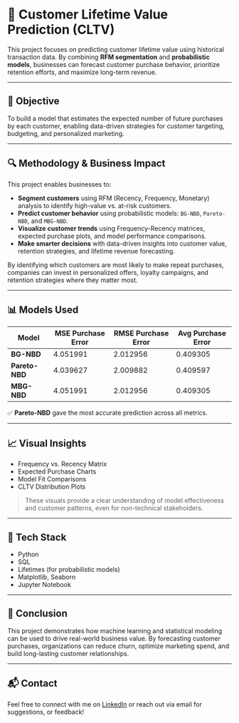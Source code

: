 # 🧮 Customer Lifetime Value Prediction (CLTV)

This project focuses on predicting customer lifetime value using historical transaction data. By combining **RFM segmentation** and **probabilistic models**, businesses can forecast customer purchase behavior, prioritize retention efforts, and maximize long-term revenue.

---

## 🚀 Objective

To build a model that estimates the expected number of future purchases by each customer, enabling data-driven strategies for customer targeting, budgeting, and personalized marketing.

---

## 🔍 Methodology & Business Impact

This project enables businesses to:

- **Segment customers** using RFM (Recency, Frequency, Monetary) analysis to identify high-value vs. at-risk customers.
- **Predict customer behavior** using probabilistic models: `BG-NBD`, `Pareto-NBD`, and `MBG-NBD`.
- **Visualize customer trends** using Frequency-Recency matrices, expected purchase plots, and model performance comparisons.
- **Make smarter decisions** with data-driven insights into customer value, retention strategies, and lifetime revenue forecasting.

By identifying which customers are most likely to make repeat purchases, companies can invest in personalized offers, loyalty campaigns, and retention strategies where they matter most.

---

## 📊 Models Used

| Model        | MSE Purchase Error | RMSE Purchase Error | Avg Purchase Error |
|--------------|--------------------|----------------------|---------------------|
| **BG-NBD**   | 4.051991           | 2.012956             | 0.409305            |
| **Pareto-NBD** | 4.039627         | 2.009882             | 0.409597            |
| **MBG-NBD**  | 4.051991           | 2.012956             | 0.409305            |

✅ **Pareto-NBD** gave the most accurate prediction across all metrics.

---

## 📈 Visual Insights

- Frequency vs. Recency Matrix  
- Expected Purchase Charts  
- Model Fit Comparisons  
- CLTV Distribution Plots

> These visuals provide a clear understanding of model effectiveness and customer patterns, even for non-technical stakeholders.

---

## 🧰 Tech Stack

- Python
- SQL
- Lifetimes (for probabilistic models)
- Matplotlib, Seaborn
- Jupyter Notebook

---

## 📌 Conclusion

This project demonstrates how machine learning and statistical modeling can be used to drive real-world business value. By forecasting customer purchases, organizations can reduce churn, optimize marketing spend, and build long-lasting customer relationships.

---

## 📬 Contact

Feel free to connect with me on [LinkedIn](www.linkedin.com/in/suriyagurumoorthi) or reach out via email for suggestions, or feedback!

